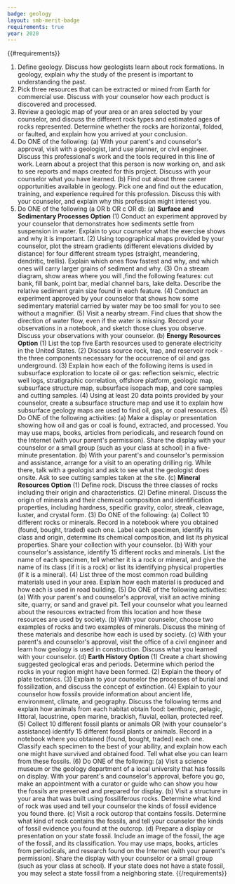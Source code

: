 ```yaml
---
badge: geology
layout: smb-merit-badge
requirements: true
year: 2020
---
```


{{#requirements}}
1. Define geology. Discuss how geologists learn about rock formations. In geology, explain why the study of the present is important to understanding the past.
2. Pick three resources that can be extracted or mined from Earth for commercial use. Discuss with your counselor how each product is discovered and processed.
3. Review a geologic map of your area or an area selected by your counselor, and discuss the different rock types and estimated ages of rocks represented. Determine whether the rocks are horizontal, folded, or faulted, and explain how you arrived at your conclusion.
4. Do ONE of the following:
    (a) With your parent's and counselor's approval, visit with a geologist, land use planner, or civil engineer. Discuss this professional's work and the tools required in this line of work. Learn about a project that this person is now working on, and ask to see reports and maps created for this project. Discuss with your counselor what you have learned.
    (b) Find out about three career opportunities available in geology. Pick one and find out the education, training, and experience required for this profession. Discuss this with your counselor, and explain why this profession might interest you.
5. Do ONE of the following (a OR b OR c OR d):
    (a) **Surface and Sedimentary Processes Option**
        (1) Conduct an experiment approved by your counselor that demonstrates how sediments settle from suspension in water. Explain to your counselor what the exercise shows and why it is important.
        (2) Using topographical maps provided by your counselor, plot the stream gradients (different elevations divided by distance) for four different stream types (straight, meandering, dendritic, trellis). Explain which ones flow fastest and why, and which ones will carry larger grains of sediment and why.
        (3) On a stream diagram, show areas where you will ,find the following features: cut bank, fill bank, point bar, medial channel bars, lake delta. Describe the relative sediment grain size found in each feature.
        (4) Conduct an experiment approved by your counselor that shows how some sedimentary material carried by water may be too small for you to see without a magnifier.
        (5) Visit a nearby stream. Find clues that show the direction of water flow, even if the water is missing. Record your observations in a notebook, and sketch those clues you observe. Discuss your observations with your counselor.
    (b) **Energy Resources Option**
        (1) List the top five Earth resources used to generate electricity in the United States.
        (2) Discuss source rock, trap, and reservoir rock - the three components necessary for the occurrence of oil and gas underground.
        (3) Explain how each of the following items is used in subsurface exploration to locate oil or gas: reflection seismic, electric well logs, stratigraphic correlation, offshore platform, geologic map, subsurface structure map, subsurface isopach map, and core samples and cutting samples.
        (4) Using at least 20 data points provided by your counselor, create a subsurface structure map and use it to explain how subsurface geology maps are used to find oil, gas, or coal resources.
        (5) Do ONE of the following activities:
            (a) Make a display or presentation showing how oil and gas or coal is found, extracted, and processed. You may use maps, books, articles from periodicals, and research found on the Internet (with your parent's permission). Share the display with your counselor or a small group (such as your class at school) in a five-minute presentation.
            (b) With your parent's and counselor's permission and assistance, arrange for a visit to an operating drilling rig. While there, talk with a geologist and ask to see what the geologist does onsite. Ask to see cutting samples taken at the site.
    (c) **Mineral Resources Option**
        (1) Define rock. Discuss the three classes of rocks including their origin and characteristics.
        (2) Define mineral. Discuss the origin of minerals and their chemical composition and identification properties, including hardness, specific gravity, color, streak, cleavage, luster, and crystal form.
        (3) Do ONE of the following:
            (a) Collect 10 different rocks or minerals. Record in a notebook where you obtained (found, bought, traded) each one. Label each specimen, identify its class and origin, determine its chemical composition, and list its physical properties. Share your collection with your counselor.
            (b) With your counselor's assistance, identify 15 different rocks and minerals. List the name of each specimen, tell whether it is a rock or mineral, and give the name of its class (if it is a rock) or list its identifying physical properties (if it is a mineral).
        (4) List three of the most common road building materials used in your area. Explain how each material is produced and how each is used in road building.
        (5) Do ONE of the following activities:
            (a) With your parent's and counselor's approval, visit an active mining site, quarry, or sand and gravel pit. Tell your counselor what you learned about the resources extracted from this location and how these resources are used by society.
            (b) With your counselor, choose two examples of rocks and two examples of minerals. Discuss the mining of these materials and describe how each is used by society.
            (c) With your parent's and counselor's approval, visit the office of a civil engineer and learn how geology is used in construction. Discuss what you learned with your counselor.
    (d) **Earth History Option**
        (1) Create a chart showing suggested geological eras and periods. Determine which period the rocks in your region might have been formed.
        (2) Explain the theory of plate tectonics.
        (3) Explain to your counselor the processes of burial and fossilization, and discuss the concept of extinction.
        (4) Explain to your counselor how fossils provide information about ancient life, environment, climate, and geography. Discuss the following terms and explain how animals from each habitat obtain food: benthonic, pelagic, littoral, lacustrine, open marine, brackish, fluvial, eolian, protected reef.
        (5) Collect 10 different fossil plants or animals OR (with your counselor's assistance) identify 15 different fossil plants or animals. Record in a notebook where you obtained (found, bought, traded) each one. Classify each specimen to the best of your ability, and explain how each one might have survived and obtained food. Tell what else you can learn from these fossils.
        (6) Do ONE of the following:
            (a) Visit a science museum or the geology department of a local university that has fossils on display. With your parent's and counselor's approval, before you go, make an appointment with a curator or guide who can show you how the fossils are preserved and prepared for display.
            (b) Visit a structure in your area that was built using fossiliferous rocks. Determine what kind of rock was used and tell your counselor the kinds of fossil evidence you found there.
            (c) Visit a rock outcrop that contains fossils. Determine what kind of rock contains the fossils, and tell your counselor the kinds of fossil evidence you found at the outcrop.
            (d) Prepare a display or presentation on your state fossil. Include an image of the fossil, the age of the fossil, and its classification. You may use maps, books, articles from periodicals, and research found on the Internet (with your parent's permission). Share the display with your counselor or a small group (such as your class at school). If your state does not have a state fossil, you may select a state fossil from a neighboring state.
{{/requirements}}
